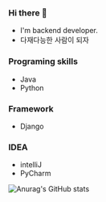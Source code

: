 ### Hi there 👋
- I'm backend developer.
- 다재다능한 사람이 되자

### Programing skills
- Java
- Python

### Framework
- Django

### IDEA
- intelliJ
- PyCharm

![Anurag's GitHub stats](https://github-readme-stats.vercel.app/api?username=SeungHyeonTak&show_icons=true&theme=radical)

<!--
**SeungHyeonTak/SeungHyeonTak** is a ✨ _special_ ✨ repository because its `README.md` (this file) appears on your GitHub profile.

Here are some ideas to get you started:

- 🔭 I’m currently working on ...
- 🌱 I’m currently learning ...
- 👯 I’m looking to collaborate on ...
- 🤔 I’m looking for help with ...
- 💬 Ask me about ...
- 📫 How to reach me: ...
- 😄 Pronouns: ...
- ⚡ Fun fact: ...
-->
